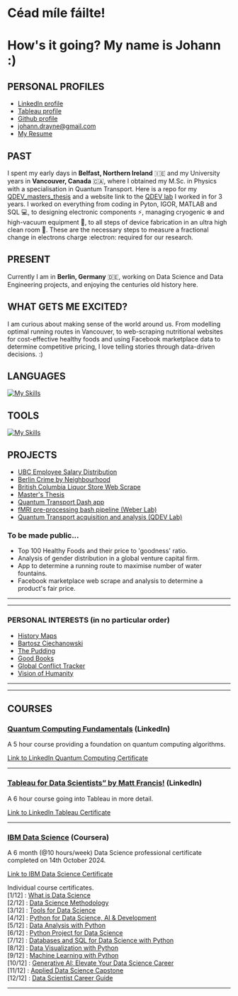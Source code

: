 # Céad míle fáilte! 
# How's it going? My name is Johann :)


## PERSONAL PROFILES
- [LinkedIn profile](https://www.linkedin.com/in/johann-drayne/)
- [Tableau profile](https://public.tableau.com/app/profile/johann.drayne/vizzes)
- [Github profile](https://github.com/johann997)
- [johann.drayne@gmail.com](mailto:johann.drayne@gmail.com?subject=Github%20Reachout%20:%20[Your%20Subject%20Here])
- [My Resume](https://github.com/johann997/Resume)


## PAST
I spent my early days in **Belfast, Northern Ireland** 🇮🇪 and my University years in **Vancouver, Canada** 🇨🇦, where I obtained my M.Sc. in Physics with a specialisation in Quantum Transport. Here is a repo for my [QDEV_masters_thesis](https://github.com/johann997/QDEV_masters_thesis) and a website link to the [QDEV lab](https://phas.ubc.ca/~qdev/?p=home) I worked in for 3 years. I worked on everything from coding in Pyton, IGOR, MATLAB and SQL 💻,  to designing electronic components ⚡, managing cryogenic ❄️ and high-vacuum equipment 🔩, to all steps of device fabrication in an ultra high clean room 🥼. These are the necessary steps to measure a fractional change in electrons charge :electron: required for our research.
</br>

## PRESENT
Currently I am in **Berlin, Germany** 🇩🇪, working on Data Science and Data Engineering projects, and enjoying the centuries old history here. 

## WHAT GETS ME EXCITED?
I am curious about making sense of the world around us. From modelling optimal running routes in Vancouver, to web-scraping nutritional websites for cost-effective healthy foods and using Facebook marketplace data to determine competitive pricing, I love telling stories through data-driven decisions. :)

## LANGUAGES
[![My Skills](https://skillicons.dev/icons?i=py,matlab,r,php,latex,linux,bash,arduino)](https://skillicons.dev)

## TOOLS
[![My Skills](https://skillicons.dev/icons?i=git,mysql,sklearn,grafana,docker,anaconda,vscode,postgres,wordpress)](https://skillicons.dev)


## PROJECTS
- [UBC Employee Salary Distribution](https://github.com/johann997/UBC-Employee-Salary)
- [Berlin Crime by Neighbourhood](https://github.com/johann997/Berlin_Mauerweg)
- [British Columbia Liquor Store Web Scrape](https://github.com/johann997/BCL_WebScrape)
- [Master's Thesis](https://github.com/johann997/QDEV_masters_thesis)
- [Quantum Transport Dash app](https://github.com/johann997/2deg_yodels)
- [fMRI pre-processing bash pipeline (Weber Lab)](https://github.com/WeberLab/LRTC_PLOSComplex)
- [Quantum Transport acquisition and analysis (QDEV Lab)](https://github.com/folk-lab/IgorAcq)


### To be made public...
- Top 100 Healthy Foods and their price to 'goodness' ratio.
- Analysis of gender distribution in a global venture capital firm.
- App to determine a running route to maximise number of water fountains.
- Facebook marketplace web scrape and analysis to determine a product's fair price.

---
---

### PERSONAL INTERESTS (in no particular order)
- [History Maps](https://history-maps.com)
- [Bartosz Ciechanowski](https://ciechanow.ski/archives/)
- [The Pudding](https://pudding.cool)
- [Good Books](https://www.goodbooks.io/top-100/non-fiction)
- [Global Conflict Tracker](https://www.cfr.org/global-conflict-tracker)
- [Vision of Humanity](https://www.visionofhumanity.org)

---
---

## COURSES

### [Quantum Computing Fundamentals](https://www.linkedin.com/learning/quantum-computing-fundamentals/learn-quantum-computing) (LinkedIn)
A 5 hour course providing a foundation on quantum computing algorithms. 

[Link to LinkedIn Quantum Computing Certificate](https://www.linkedin.com/learning/certificates/3a6cbcbbbf602f1a68b2762299684741bb0571b182fc0baccd0211f30f152940?trk=share_certificate)

---

### [Tableau for Data Scientists” by Matt Francis!](https://www.linkedin.com/learning/tableau-for-data-scientists) (LinkedIn)
A 6 hour course going into Tableau in more detail. 

[Link to LinkedIn Tableau Certificate](https://www.linkedin.com/learning/certificates/65a5b21716a5a27a44733369d1dafeb03bf80e39df4496b37931a1ed5c100006?trk=share_certificate)

---

### [IBM Data Science](https://www.coursera.org/professional-certificates/ibm-data-science) (Coursera)
A 6 month (@10 hours/week) Data Science professional certificate completed on 14th October 2024. 

[Link to IBM Data Science Certificate](https://coursera.org/share/d5da6568a3f49f33759acb9225d6ac49) </br>

Individual course certificates. </br>
[1/12] : [What is Data Science](https://coursera.org/share/1339e4a7cae37ed25346e7dc7a298166) </br>
[2/12] : [Data Science Methodology](https://coursera.org/share/d3f374fd8dd485fad64fa4d8419bd347) </br>
[3/12] : [Tools for Data Science](https://coursera.org/share/18e664486c707a454bc91218ab2c81ef) </br>
[4/12] : [Python for Data Science, AI & Development](https://coursera.org/share/6e5b15ebc80167142ac9e59a15fa62ca) </br>
[5/12] : [Data Analysis with Python](https://coursera.org/share/aa16f5ed60c96cafefc18cf8bec0c441) </br>
[6/12] : [Python Project for Data Science](https://coursera.org/share/ddbe05553fc4478c8ee4c2ccbcb27964) </br>
[7/12] : [Databases and SQL for Data Science with Python](https://coursera.org/share/25029c70fe4111b27f8edc0006ebf401)</br>
[8/12] : [Data Visualization with Python
](https://coursera.org/share/db32827572d1fe0f94d603701fc4e8d6) </br>
[9/12] : [Machine Learning with Python](https://coursera.org/share/dbbad84c6af475f5d6e4a7c0910246ec) </br>
[10/12] : [Generative AI: Elevate Your Data Science Career](https://coursera.org/share/ef0d821154321c11a779aab6cf21fd2d) </br>
[11/12] : [Applied Data Science Capstone](https://coursera.org/share/439b8c73705bb63abf028376c5cf907b) </br>
[12/12] : [Data Scientist Career Guide](https://coursera.org/share/f7282c57a373b0b79ed14acf32c48bf4) </br>


---
